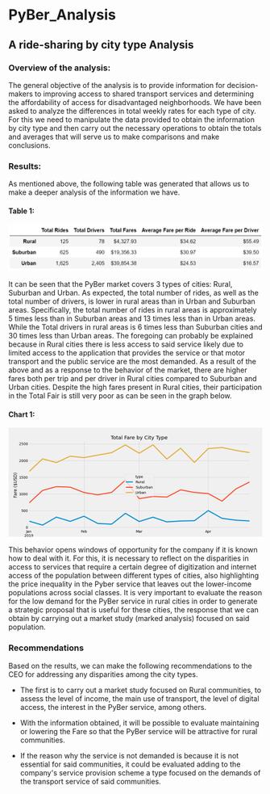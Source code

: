 # PyBer_Analysis
## A ride-sharing by city type Analysis

### Overview of the analysis: 

The general objective of the analysis is to provide information for decision-makers to improving access to shared transport services and determining the affordability of access for disadvantaged neighborhoods.
We have been asked to analyze the differences in total weekly rates for each type of city. For this we need to manipulate the data provided to obtain the information by city type and then carry out the necessary operations to obtain the totals and averages that will serve us to make comparisons and make conclusions.

### Results:

As mentioned above, the following table was generated that allows us to make a deeper analysis of the information we have. 

#### Table 1:
![Pyber Summary](https://github.com/LAURYMEOW/PyBer-Analysis/blob/main/analysis/Pyber_summary.png)

It can be seen that the PyBer market covers 3 types of cities: Rural, Suburban and Urban. As expected, the total number of rides, as well as the total number of drivers, is lower in rural areas than in Urban and Suburban areas.
Specifically, the total number of rides in rural areas is approximately 5 times less than in Suburban areas and 13 times less than in Urban areas.
While the Total drivers in rural areas is 6 times less than Suburban cities and 30 times less than Urban areas.
The foregoing can probably be explained because in Rural cities there is less access to said service likely due to limited access to the application that provides the service or that motor transport and the public service are the most demanded.
As a result of the above and as a response to the behavior of the market, there are higher fares both per trip and per driver in Rural cities compared to Suburban and Urban cities.
Despite the high fares present in Rural cities, their participation in the Total Fair is still very poor as can be seen in the graph below. 


#### Chart 1:

![Total Fare by City Type ](https://github.com/LAURYMEOW/PyBer-Analysis/blob/main/analysis/PyBer_fare_summary.png)

This behavior opens windows of opportunity for the company if it is known how to deal with it. For this, it is necessary to reflect on the disparities in access to services that require a certain degree of digitization and internet access of the population between different types of cities, also highlighting the price inequality in the Pyber service that leaves out the lower-income populations across social classes.
It is very important to evaluate the reason for the low demand for the PyBer service in rural cities in order to generate a strategic proposal that is useful for these cities, the response that we can obtain by carrying out a market study (marked analysis) focused on said population.

### Recommendations
Based on the results, we can make the following recommendations to the CEO for addressing any disparities among the city types.

* The first is to carry out a market study focused on Rural communities, to assess the level of income, the main use of transport, the level of digital access, the interest in the PyBer service, among others.

* With the information obtained, it will be possible to evaluate maintaining or lowering the Fare so that the PyBer service will be attractive for rural communities.

* If the reason why the service is not demanded is because it is not essential for said communities, it could be evaluated adding to the company's service provision scheme a type focused on the demands of the transport service of said communities.
